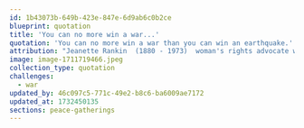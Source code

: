 ```yaml
---
id: 1b43073b-649b-423e-847e-6d9ab6c0b2ce
blueprint: quotation
title: 'You can no more win a war...'
quotation: 'You can no more win a war than you can win an earthquake.'
attribution: "Jeanette Rankin  (1880 - 1973)  woman's rights advocate who became the first woman to hold federal office in the United States."
image: image-1711719466.jpeg
collection_type: quotation
challenges:
  - war
updated_by: 46c097c5-771c-49e2-b8c6-ba6009ae7172
updated_at: 1732450135
sections: peace-gatherings
---
```

